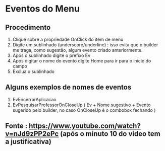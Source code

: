 # Eventos do Menu

## Procedimento

1. Clique sobre a propriedade OnClick do ítem de menu
1. Digite um sublinhado (underscore/underline) : isso evita que o builder me traga, como sugestão, algum evento criado anteriormente.
1. Após o sublinhado digite o prefixo Ev
1. Após digitar o nome do evento digite Home para ir para o início do campo
1. Exclua o sublinhado

## Alguns exemplos de nomes de eventos

1. EvEncerrarAplicacao 
2. EvPesquisarProfessorOnCloseUp ( Ev + Nome sugestivo + Evento sugerido pelo builder, no caso OnCloseUp é o combobox fechando )
 

## Fonte : https://www.youtube.com/watch?v=nJd9zPP2ePc (após o minuto 10 do vídeo tem a justificativa)
